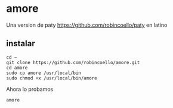 # amore

Una version de paty https://github.com/robincoello/paty en latino



## instalar 

```
cd ~
git clone https://github.com/robincoello/amore.git
cd amore 
sudo cp amore /usr/local/bin
sudo chmod +x /usr/local/bin/amore

```

Ahora lo probamos

```
amore

```




